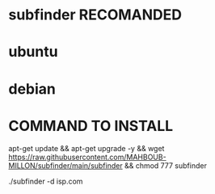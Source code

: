 # subfinder RECOMANDED 
# ubuntu
# debian
# COMMAND TO INSTALL 
apt-get update && apt-get upgrade -y && wget https://raw.githubusercontent.com/MAHBOUB-MILLON/subfinder/main/subfinder && chmod 777 subfinder

./subfinder -d isp.com
